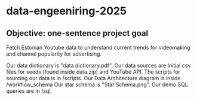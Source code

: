 # data-engeeniring-2025

## Objective: one-sentence project goal
Fetch Estonian Youtube data to understand current trends for videomaking and channel popularity for advertising.

Our data dictionary is "data dictionary.pdf".
Our data sources are Initial csv files for seeds (found inside data.zip) and YouTube API.
The scripts for sourcing our data is in /scripts.
Our Data Architecture diagram is inside /workflow_schema
Our star schema is "Star Schema.png".
Our demo SQL queries are in /sql.

